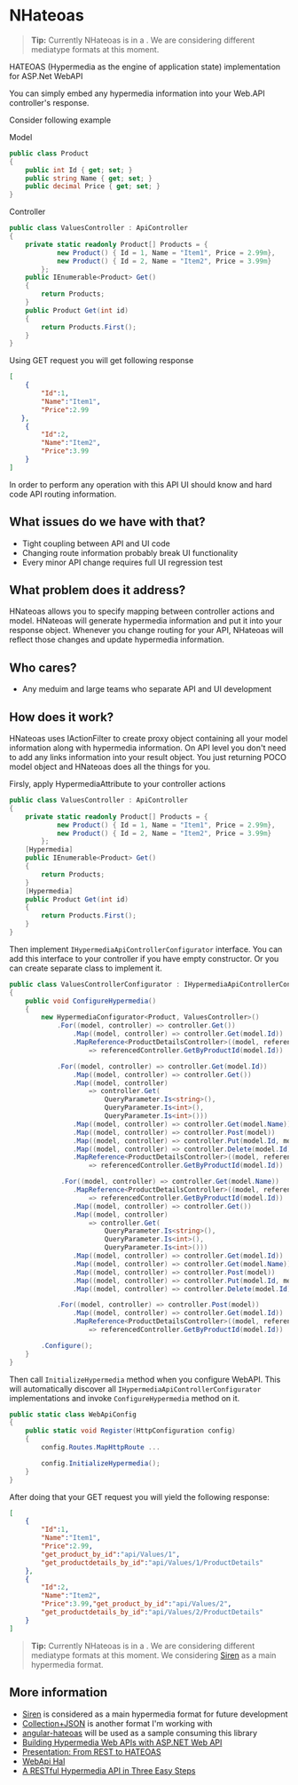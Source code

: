 # NHateoas

> **Tip:**   Currently NHateoas is in a <!---prototying stage-->. We are considering different mediatype formats at this moment.

HATEOAS (Hypermedia as the engine of application state) implementation for ASP.Net WebAPI

You can simply embed any hypermedia information into your Web.API controller's response.

Consider following example

Model
```C#
public class Product
{
    public int Id { get; set; }
    public string Name { get; set; }
    public decimal Price { get; set; }
}
```
Controller
```C#
public class ValuesController : ApiController
{
    private static readonly Product[] Products = { 
            new Product() { Id = 1, Name = "Item1", Price = 2.99m},
            new Product() { Id = 2, Name = "Item2", Price = 3.99m}
        }; 
    public IEnumerable<Product> Get()
    {
        return Products;
    }
    public Product Get(int id)
    {
        return Products.First();
    }
}
```

Using GET request you will get following response

```json
[
    {
        "Id":1,
        "Name":"Item1",
        "Price":2.99
   },
    {
        "Id":2,
        "Name":"Item2",
        "Price":3.99
    }
]
```

In order to perform any operation with this API UI should know and hard code API routing information.

## What issues do we have with that?
 - Tight coupling between API and UI code
 - Changing route information probably break UI functionality
 - Every minor API change requires full UI regression test

## What problem does it address?

HNateoas allows you to specify mapping between controller actions and model. HNateoas will generate hypermedia information and put it into your response object. Whenever you change routing for your API, NHateoas will reflect those changes and update hypermedia information.

## Who cares?

 - Any meduim and large teams who separate API and UI development

## How does it work?

HNateoas uses IActionFilter to create proxy object containing all your model information along with hypermedia information. On API level you don't need to add any links information into your result object. You just returning POCO model object and HNateoas does all the things for you.

Firsly, apply HypermediaAttribute to your controller actions

```C#
public class ValuesController : ApiController
{
    private static readonly Product[] Products = { 
            new Product() { Id = 1, Name = "Item1", Price = 2.99m},
            new Product() { Id = 2, Name = "Item2", Price = 3.99m}
        }; 
    [Hypermedia]
    public IEnumerable<Product> Get()
    {
        return Products;
    }
    [Hypermedia]
    public Product Get(int id)
    {
        return Products.First();
    }
}
```

Then implement `IHypermediaApiControllerConfigurator` interface. You can add this interface to your controller if you have empty constructor. Or you can create separate class to implement it.

```C#
public class ValuesControllerConfigurator : IHypermediaApiControllerConfigurator
{
    public void ConfigureHypermedia()
    {
        new HypermediaConfigurator<Product, ValuesController>()
            .For((model, controller) => controller.Get())
                .Map((model, controller) => controller.Get(model.Id))
                .MapReference<ProductDetailsController>((model, referencedController) 
                    => referencedController.GetByProductId(model.Id))

            .For((model, controller) => controller.Get(model.Id))
                .Map((model, controller) => controller.Get())
                .Map((model, controller) 
                    => controller.Get(
                        QueryParameter.Is<string>(), 
                        QueryParameter.Is<int>(), 
                        QueryParameter.Is<int>()))
                .Map((model, controller) => controller.Get(model.Name))
                .Map((model, controller) => controller.Post(model))
                .Map((model, controller) => controller.Put(model.Id, model))
                .Map((model, controller) => controller.Delete(model.Id))
                .MapReference<ProductDetailsController>((model, referencedController) 
                    => referencedController.GetByProductId(model.Id))

             .For((model, controller) => controller.Get(model.Name))
                .MapReference<ProductDetailsController>((model, referencedController) 
                    => referencedController.GetByProductId(model.Id))
                .Map((model, controller) => controller.Get())
                .Map((model, controller) 
                    => controller.Get(
                        QueryParameter.Is<string>(), 
                        QueryParameter.Is<int>(), 
                        QueryParameter.Is<int>()))
                .Map((model, controller) => controller.Get(model.Id))
                .Map((model, controller) => controller.Get(model.Name))
                .Map((model, controller) => controller.Post(model))
                .Map((model, controller) => controller.Put(model.Id, model))
                .Map((model, controller) => controller.Delete(model.Id))

            .For((model, controller) => controller.Post(model))
                .Map((model, controller) => controller.Get(model.Id))
                .MapReference<ProductDetailsController>((model, referencedController) 
                    => referencedController.GetByProductId(model.Id))

        .Configure();
    }
}
```
Then call `InitializeHypermedia` method when you configure WebAPI. This will automatically discover all `IHypermediaApiControllerConfigurator` implementations and invoke `ConfigureHypermedia` method on it.

```C#
public static class WebApiConfig
{
    public static void Register(HttpConfiguration config)
    {
        config.Routes.MapHttpRoute ...

        config.InitializeHypermedia();
    }
}
```

After doing that your GET request you will yield the following response:

```json
[
    {
        "Id":1,
        "Name":"Item1",
        "Price":2.99,
        "get_product_by_id":"api/Values/1",
        "get_productdetails_by_id":"api/Values/1/ProductDetails"    
    },
    {
        "Id":2,
        "Name":"Item2",
        "Price":3.99,"get_product_by_id":"api/Values/2",
        "get_productdetails_by_id":"api/Values/2/ProductDetails"
    }
]
```

> **Tip:**   Currently NHateoas is in a <!---prototying stage-->. We are considering different mediatype formats at this moment. We considering [Siren](https://github.com/kevinswiber/siren) as a main hypermedia format.


## More information

 - [Siren](https://github.com/kevinswiber/siren) is considered as a main hypermedia format for future development
 - [Collection+JSON](http://amundsen.com/media-types/collection/) is another format I'm working with
 - [angular-hateoas](https://github.com/jmarquis/angular-hateoas) will be used as a sample consuming this library
 - [Building Hypermedia Web APIs with ASP.NET Web API](http://msdn.microsoft.com/en-us/magazine/jj883957.aspx)
 - [Presentation: From REST to HATEOAS](http://www.smartjava.org/content/presentation-rest-hateoas)
 - [WebApi Hal](https://github.com/JakeGinnivan/WebApi.Hal)
 - [A RESTful Hypermedia API in Three Easy Steps](http://www.amundsen.com/blog/archives/1041)
